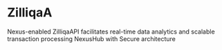 # ZilliqaA
Nexus-enabled ZilliqaAPI facilitates real-time data analytics and scalable transaction processing NexusHub with Secure architecture
